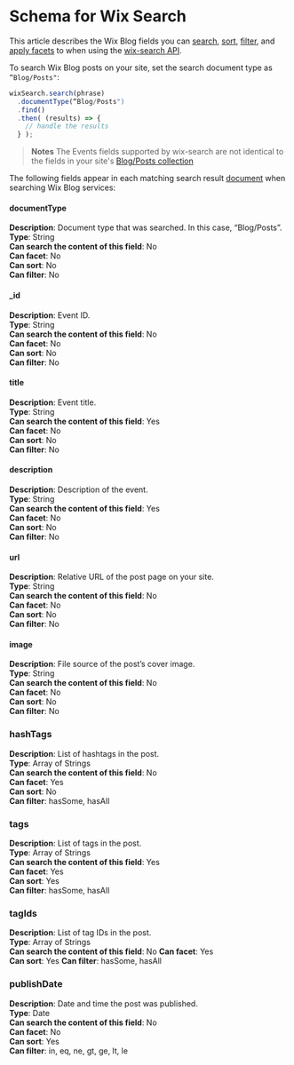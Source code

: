 

# Schema for Wix Search  





This article describes the Wix Blog fields you can [search](https://www.wix.com/velo/reference/wix-search.html#search), [sort](https://www.wix.com/velo/reference/wix-search.WixSearchBuilder.html#ascending), [filter](https://www.wix.com/velo/reference/wix-search.html#filter), and [apply facets](https://www.wix.com/velo/reference/wix-search.WixSearchBuilder.html#facets) to when using the [wix-search API](https://www.wix.com/velo/reference/wix-search.html).

To search Wix Blog posts on your site, set the search document type as `”Blog/Posts"`:

```javascript
wixSearch.search(phrase)  
  .documentType(“Blog/Posts")  
  .find()  
  .then( (results) => {  
    // handle the results
  } );  
```

> **Notes**
> The Events fields supported by wix-search are not identical to the fields in your site's [Blog/Posts collection](https://support.wix.com/en/article/velo-wix-blog-schema-for-wix-search)


The following fields appear in each matching search result [document](https://www.wix.com/velo/reference/wix-search.WixSearchResult.html#documents) when searching Wix Blog services:

#### documentType   

**Description**: Document type that was searched. In this case, “Blog/Posts”.  
**Type**: String  
**Can search the content of this field**: No  
**Can facet**: No  
**Can sort**: No  
**Can filter**: No  

#### \_id   

**Description**: Event ID.  
**Type**: String  
**Can search the content of this field**: No  
**Can facet**: No  
**Can sort**: No  
**Can filter**: No  

#### title   

**Description**: Event title.  
**Type**: String  
**Can search the content of this field**: Yes  
**Can facet**: No  
**Can sort**: No  
**Can filter**: No  

#### description   

**Description**: Description of the event.  
**Type**: String  
**Can search the content of this field**: Yes  
**Can facet**: No  
**Can sort**: No  
**Can filter**: No  

#### url   

**Description**: Relative URL of the post page on your site.   
**Type**: String  
**Can search the content of this field**: No  
**Can facet**: No  
**Can sort**: No  
**Can filter**: No  

#### image   

**Description**: File source of the post’s cover image.  
**Type**: String  
**Can search the content of this field**: No  
**Can facet**: No  
**Can sort**: No  
**Can filter**: No

### hashTags   

**Description**: List of hashtags in the post.  
**Type**: Array of Strings  
**Can search the content of this field**: No  
**Can facet**: Yes  
**Can sort**: No  
**Can filter**: hasSome, hasAll  

### tags 

**Description**: List of tags in the post.  
**Type**: Array of Strings  
**Can search the content of this field**: Yes  
**Can facet**: Yes  
**Can sort**: Yes  
**Can filter**: hasSome, hasAll  

### tagIds 

**Description**: List of tag IDs in the post.  
**Type**: Array of Strings  
**Can search the content of this field**: No 
**Can facet**: Yes  
**Can sort**: Yes 
**Can filter**: hasSome, hasAll

### publishDate   

**Description**: Date and time the post was published.  
**Type**: Date  
**Can search the content of this field**: No  
**Can facet**: No  
**Can sort**: Yes  
**Can filter**: in, eq, ne, gt, ge, lt, le  

